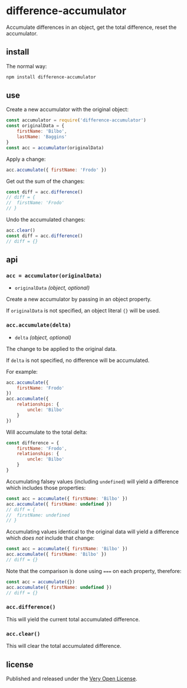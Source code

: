 # difference-accumulator

Accumulate differences in an object, get the total difference, reset the accumulator.

## install

The normal way:

```bash
npm install difference-accumulator
```

## use

Create a new accumulator with the original object:

```js
const accumulator = require('difference-accumulator')
const originalData = {
	firstName: 'Bilbo',
	lastName: 'Baggins'
}
const acc = accumulator(originalData)
```

Apply a change:

```js
acc.accumulate({ firstName: 'Frodo' })
```

Get out the sum of the changes:

```js
const diff = acc.difference()
// diff = {
// 	firstName: 'Frodo'
// }
```

Undo the accumulated changes:

```js
acc.clear()
const diff = acc.difference()
// diff = {}
```

## api

### `acc = accumulator(originalData)`

* `originalData` *(object, optional)*

Create a new accumulator by passing in an object property.

If `originalData` is not specified, an object literal `{}` will
be used.

### `acc.accumulate(delta)`

* `delta` *(object, optional)*

The change to be applied to the original data.

If `delta` is not specified, no difference will be accumulated.

For example:

```js
acc.accumulate({
	firstName: 'Frodo'
})
acc.accumulate({
	relationships: {
		uncle: 'Bilbo'
	}
})
```

Will accumulate to the total delta:

```js
const difference = {
	firstName: 'Frodo',
	relationships: {
		uncle: 'Bilbo'
	}
}
```

Accumulating falsey values (including `undefined`) will
yield a difference which includes those properties:

```js
const acc = accumulate({ firstName: 'Bilbo' })
acc.accumulate({ firstName: undefined })
// diff = {
// 	firstName: undefined
// }
```

Accumulating values identical to the original data will
yield a difference which *does not* include that change:

```js
const acc = accumulate({ firstName: 'Bilbo' })
acc.accumulate({ firstName: 'Bilbo' })
// diff = {}
```

Note that the comparison is done using `===` on each property, therefore:

```js
const acc = accumulate({})
acc.accumulate({ firstName: undefined })
// diff = {}
```

### `acc.difference()`

This will yield the current total accumulated difference.

### `acc.clear()`

This will clear the total accumulated difference.

## license

Published and released under the [Very Open License](http://veryopenlicense.com).
